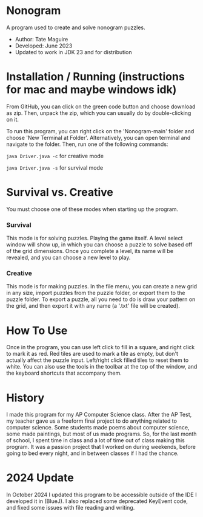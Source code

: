 # Nonogram
A program used to create and solve nonogram puzzles.
- Author: Tate Maguire
- Developed: June 2023
- Updated to work in JDK 23 and for distribution

# Installation / Running (instructions for mac and maybe windows idk)
From GitHub, you can click on the green code button and choose download as zip. Then, unpack the zip, which you can usually do by double-clicking on it.

To run this program, you can right click on the 'Nonogram-main' folder and choose 'New Terminal at Folder'. Alternatively, you can open terminal and navigate to the folder. Then, run one of the following commands:

`java Driver.java -c` for creative mode

`java Driver.java -s` for survival mode

# Survival vs. Creative
You must choose one of these modes when starting up the program.

### Survival
This mode is for solving puzzles. Playing the game itself. A level select window will show up, in which you can choose a puzzle to solve based off of the grid dimensions. Once you complete a level, its name will be revealed, and you can choose a new level to play.

### Creative
This mode is for making puzzles. In the file menu, you can create a new grid in any size, import puzzles from the puzzle folder, or export them to the puzzle folder. To export a puzzle, all you need to do is draw your pattern on the grid, and then export it with any name (a '.txt' file will be created).

# How To Use
Once in the program, you can use left click to fill in a square, and right click to mark it as red. Red tiles are used to mark a tile as empty, but don't actually affect the puzzle input. Left/right click filled tiles to reset them to white. You can also use the tools in the toolbar at the top of the window, and the keyboard shortcuts that accompany them.

# History
I made this program for my AP Computer Science class. After the AP Test, my teacher gave us a freeform final project to do anything related to computer science. Some students made poems about computer science, some made paintings, but most of us made programs. So, for the last month of school, I spent time in class and a lot of time out of class making this program. It was a passion project that I worked on during weekends, before going to bed every night, and in between classes if I had the chance.

# 2024 Update
In October 2024 I updated this program to be accessible outside of the IDE I developed it in (BlueJ). I also replaced some deprecated KeyEvent code, and fixed some issues with file reading and writing.
